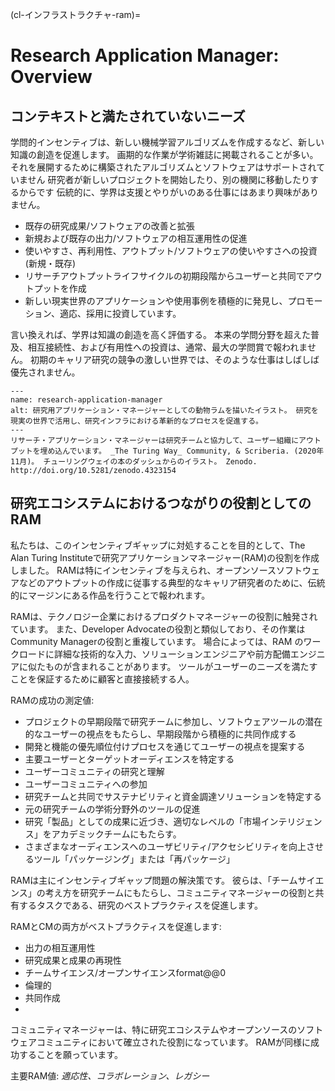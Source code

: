 (cl-インフラストラクチャ-ram)=
# Research Application Manager: Overview

## コンテキストと満たされていないニーズ

学問的インセンティブは、新しい機械学習アルゴリズムを作成するなど、新しい知識の創造を促進します。 画期的な作業が学術雑誌に掲載されることが多い。 それを展開するために構築されたアルゴリズムとソフトウェアはサポートされていません 研究者が新しいプロジェクトを開始したり、別の機関に移動したりするからです 伝統的に、学界は支援とやりがいのある仕事にはあまり興味がありません。
- 既存の研究成果/ソフトウェアの改善と拡張
- 新規および既存の出力/ソフトウェアの相互運用性の促進
- 使いやすさ、再利用性、アウトプット/ソフトウェアの使いやすさへの投資(新規・既存)
- リサーチアウトプットライフサイクルの初期段階からユーザーと共同でアウトプットを作成
- 新しい現実世界のアプリケーションや使用事例を積極的に発見し、プロモーション、適応、採用に投資しています。

言い換えれば、学界は知識の創造を高く評価する。 本来の学問分野を超えた普及、相互接続性、および有用性への投資は、通常、最大の学問賞で報われません。 初期のキャリア研究の競争の激しい世界では、そのような仕事はしばしば優先されません。

```{figure} ../../figures/research-application-managers.jpg
---
name: research-application-manager
alt: 研究用アプリケーション・マネージャーとしての動物ラムを描いたイラスト。 研究を現実の世界で活用し、研究インフラにおける革新的なプロセスを促進する。
---
リサーチ・アプリケーション・マネージャーは研究チームと協力して、ユーザー組織にアウトプットを埋め込んでいます。 _The Turing Way_ Community, & Scriberia. (2020年11月)。 チューリングウェイの本のダッシュからのイラスト。 Zenodo. http://doi.org/10.5281/zenodo.4323154
```


## 研究エコシステムにおけるつながりの役割としての RAM

私たちは、このインセンティブギャップに対処することを目的として、The Alan Turing Instituteで研究アプリケーションマネージャー(RAM)の役割を作成しました。 RAMは特にインセンティブを与えられ、オープンソースソフトウェアなどのアウトプットの作成に従事する典型的なキャリア研究者のために、伝統的にマージンにある作品を行うことで報われます。

RAMは、テクノロジー企業におけるプロダクトマネージャーの役割に触発されています。 また、Developer Advocateの役割と類似しており、その作業はCommunity Managerの役割と重複しています。 場合によっては、RAM のワークロードに詳細な技術的な入力、ソリューションエンジニアや前方配備エンジニアに似たものが含まれることがあります。 ツールがユーザーのニーズを満たすことを保証するために顧客と直接接続する人。

RAMの成功の測定値:
- プロジェクトの早期段階で研究チームに参加し、ソフトウェアツールの潜在的なユーザーの視点をもたらし、早期段階から積極的に共同作成する
- 開発と機能の優先順位付けプロセスを通じてユーザーの視点を提案する
- 主要ユーザーとターゲットオーディエンスを特定する
- ユーザーコミュニティの研究と理解
- ユーザーコミュニティへの参加
- 研究チームと共同でサステナビリティと資金調達ソリューションを特定する
- 元の研究チームの学術分野外のツールの促進
- 研究「製品」としての成果に近づき、適切なレベルの「市場インテリジェンス」をアカデミックチームにもたらす。
- さまざまなオーディエンスへのユーザビリティ/アクセシビリティを向上させるツール「パッケージング」または「再パッケージ」

RAMは主にインセンティブギャップ問題の解決策です。 彼らは、「チームサイエンス」の考え方を研究チームにもたらし、コミュニティマネージャーの役割と共有するタスクである、研究のベストプラクティスを促進します。

RAMとCMの両方がベストプラクティスを促進します:
- 出力の相互運用性
- 研究成果と成果の再現性
- チームサイエンス/オープンサイエンスformat@@0
- 倫理的
- 共同作成
- <unk>

コミュニティマネージャーは、特に研究エコシステムやオープンソースのソフトウェアコミュニティにおいて確立された役割になっています。 RAMが同様に成功することを願っています。

主要RAM値: _適応性、コラボレーション、レガシー_

